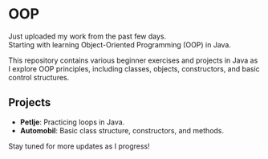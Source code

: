 # OOP

Just uploaded my work from the past few days.  
Starting with learning Object-Oriented Programming (OOP) in Java. 

This repository contains various beginner exercises and projects in Java as I explore OOP principles, including classes, objects, constructors, and basic control structures.

## Projects

- **Petlje**: Practicing loops in Java.
- **Automobil**: Basic class structure, constructors, and methods.
  

Stay tuned for more updates as I progress!
